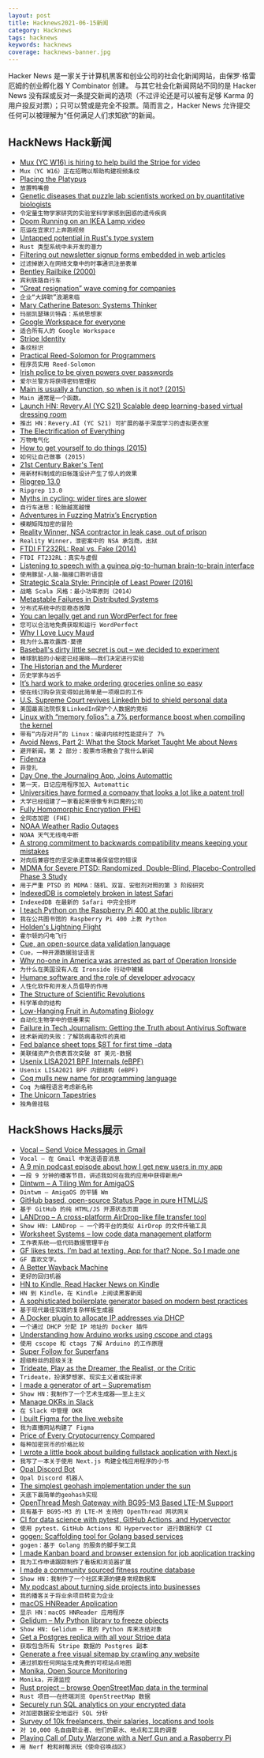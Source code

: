 ```yaml
---
layout: post
title: Hacknews2021-06-15新闻
category: Hacknews
tags: hacknews
keywords: hacknews
coverage: hacknews-banner.jpg
---
```


Hacker News 是一家关于计算机黑客和创业公司的社会化新闻网站，由保罗·格雷厄姆的创业孵化器 Y Combinator 创建。
与其它社会化新闻网站不同的是 Hacker News 没有踩或反对一条提交新闻的选项（不过评论还是可以被有足够 Karma 的用户投反对票）；只可以赞或是完全不投票。简而言之，Hacker News 允许提交任何可以被理解为“任何满足人们求知欲”的新闻。

## HackNews Hack新闻


- [Mux (YC W16) is hiring to help build the Stripe for video](https://mux.com/jobs?hnj=stripe)
- `Mux（YC W16）正在招聘以帮助构建视频条纹`
- [Placing the Platypus](https://www.historytoday.com/archive/natural-histories/placing-platypus)
- `放置鸭嘴兽`
- [Genetic diseases that puzzle lab scientists worked on by quantitative biologists](https://nautil.us/issue/102/hidden-truths/data-crunchers-to-the-rescue)
- `令定量生物学家研究的实验室科学家感到困惑的遗传疾病`
- [Doom Running on an IKEA Lamp video](https://www.youtube.com/watch?v=7ybybf4tJWw)
- `厄运在宜家灯上奔跑视频`
- [Untapped potential in Rust's type system](https://www.jakobmeier.ch/blogging/Untapped-Rust.html)
- `Rust 类型系统中未开发的潜力`
- [Filtering out newsletter signup forms embedded in web articles](https://www.fivefilters.org/2021/newsletter-signup-forms/)
- `过滤掉嵌入在网络文章中的时事通讯注册表单`
- [Bentley Railbike (2000)](http://rrbike.freeservers.com/main.htm)
- `宾利铁路自行车`
- [“Great resignation” wave coming for companies](https://www.axios.com/resignations-companies-e279fcfc-c8e7-4955-8a9b-47562490ee55.html)
- `企业“大辞职”浪潮来临`
- [Mary Catherine Bateson: Systems Thinker](https://www.edge.org/conversation/mary-catherine-bateson)
- `玛丽凯瑟琳贝特森：系统思想家`
- [Google Workspace for everyone](https://blog.google/products/workspace/google-workspace-everyone/)
- `适合所有人的 Google Workspace`
- [Stripe Identity](https://stripe.com/identity)
- `条纹标识`
- [Practical Reed-Solomon for Programmers](https://berthub.eu/articles/posts/reed-solomon-for-programmers/)
- `程序员实用 Reed-Solomon`
- [Irish police to be given powers over passwords](https://www.bbc.com/news/world-europe-57468750)
- `爱尔兰警方将获得密码管理权`
- [Main is usually a function, so when is it not? (2015)](https://jroweboy.github.io/c/asm/2015/01/26/when-is-main-not-a-function.html)
- `Main 通常是一个函数。`
- [Launch HN: Revery.AI (YC S21) Scalable deep learning-based virtual dressing room](item?id=27504190)
- `推出 HN：Revery.AI (YC S21) 可扩展的基于深度学习的虚拟更衣室`
- [The Electrification of Everything](https://www.wsj.com/articles/electrification-of-everything-11620843173)
- `万物电气化`
- [How to get yourself to do things (2015)](https://www.raptitude.com/2015/03/how-to-get-yourself-to-do-things/)
- `如何让自己做事 (2015)`
- [21st Century Baker's Tent](https://azartiz.com/?2021-06-13T20:25:16.558Z)
- `用新材料制成的旧帐篷设计产生了惊人的效果`
- [Ripgrep 13.0](https://github.com/BurntSushi/ripgrep/releases/tag/13.0.0)
- `Ripgrep 13.0`
- [Myths in cycling: wider tires are slower](https://www.renehersecycles.com/12-myths-in-cycling-1-wider-tires-are-slower/)
- `自行车迷思：轮胎越宽越慢`
- [Adventures in Fuzzing Matrix’s Encryption](https://matrix.org/blog/2021/06/14/adventures-in-fuzzing-libolm)
- `模糊矩阵加密的冒险`
- [Reality Winner, NSA contractor in leak case, out of prison](https://apnews.com/article/government-and-politics-europe-80600704e46e10ec53e85590d1d3fefb)
- `Reality Winner，泄密案中的 NSA 承包商，出狱`
- [FTDI FT232RL: Real vs. Fake (2014)](https://zeptobars.com/en/read/FTDI-FT232RL-real-vs-fake-supereal)
- `FTDI FT232RL：真实与虚假`
- [Listening to speech with a guinea pig-to-human brain-to-brain interface](https://www.nature.com/articles/s41598-021-90823-1)
- `使用豚鼠-人脑-脑接口聆听语音`
- [Strategic Scala Style: Principle of Least Power (2016)](https://www.lihaoyi.com/post/StrategicScalaStylePrincipleofLeastPower.html)
- `战略 Scala 风格：最小功率原则（2014）`
- [Metastable Failures in Distributed Systems](http://charap.co/metastable-failures-in-distributed-systems/)
- `分布式系统中的亚稳态故障`
- [You can legally get and run WordPerfect for free](https://liam-on-linux.livejournal.com/80768.html)
- `您可以合法地免费获取和运行 WordPerfect`
- [Why I Love Lucy Maud](https://www.berfrois.com/2021/06/love-maud/)
- `我为什么喜欢露西·莫德`
- [Baseball's dirty little secret is out – we decided to experiment](https://www.thescore.com/mlb/news/2180019)
- `棒球肮脏的小秘密已经揭晓——我们决定进行实验`
- [The Historian and the Murderer](https://www.zocalopublicsquare.org/2021/06/10/historian-murder-trial/ideas/essay/)
- `历史学家与凶手`
- [It’s hard work to make ordering groceries online so easy](https://www.nytimes.com/2021/06/04/business/online-groceries-pickers-instacart.html)
- `使在线订购杂货变得如此简单是一项艰巨的工作`
- [U.S. Supreme Court revives LinkedIn bid to shield personal data](https://www.reuters.com/technology/us-supreme-court-revives-linkedin-bid-shield-personal-data-2021-06-14/)
- `美国最高法院恢复LinkedIn保护个人数据的竞标`
- [Linux with “memory folios”: a 7% performance boost when compiling the kernel](https://lore.kernel.org/lkml/20210614201435.1379188-1-willy@infradead.org/)
- `带有“内存对开”的 Linux：编译内核时性能提升了 7%`
- [Avoid News, Part 2: What the Stock Market Taught Me about News](http://www.bayesianinvestor.com/blog/index.php/2021/06/13/avoid-news-part-2-what-the-stock-market-taught-me-about-news/)
- `避开新闻，第 2 部分：股票市场教会了我什么新闻`
- [Fidenza](https://tylerxhobbs.com/fidenza)
- `菲登扎`
- [Day One, the Journaling App, Joins Automattic](https://wordpress.com/blog/2021/06/14/day-one-the-journaling-app-joins-automattic/)
- `第一天，日记应用程序加入 Automattic`
- [Universities have formed a company that looks a lot like a patent troll](https://www.eff.org/deeplinks/2021/06/15-universities-have-formed-company-looks-lot-patent-troll)
- `大学已经组建了一家看起来很像专利巨魔的公司`
- [Fully Homomorphic Encryption (FHE)](https://github.com/google/fully-homomorphic-encryption)
- `全同态加密 (FHE)`
- [NOAA Weather Radio Outages](https://www.weather.gov/nwr/outages)
- `NOAA 天气无线电中断`
- [A strong commitment to backwards compatibility means keeping your mistakes](https://utcc.utoronto.ca/~cks/space/blog/tech/MistakesAndBackwardCompatibility)
- `对向后兼容性的坚定承诺意味着保留您的错误`
- [MDMA for Severe PTSD: Randomized, Double-Blind, Placebo-Controlled Phase 3 Study](https://www.nature.com/articles/s41591-021-01336-3)
- `用于严重 PTSD 的 MDMA：随机、双盲、安慰剂对照的第 3 阶段研究`
- [IndexedDB is completely broken in latest Safari](https://twitter.com/feross/status/1404568122158313474)
- `IndexedDB 在最新的 Safari 中完全损坏`
- [I teach Python on the Raspberry Pi 400 at the public library](https://opensource.com/article/21/6/teach-python-raspberry-pi)
- `我在公共图书馆的 Raspberry Pi 400 上教 Python`
- [Holden's Lightning Flight](https://en.wikipedia.org/wiki/Holden%27s_Lightning_flight)
- `霍尔顿的闪电飞行`
- [Cue, an open-source data validation language](https://cuelang.org/docs/about/)
- `Cue，一种开源数据验证语言`
- [Why no-one in America was arrested as part of Operation Ironside](https://www.abc.net.au/news/2021-06-15/no-one-in-america-arrested-in-operation-ironside/100213036)
- `为什么在美国没有人在 Ironside 行动中被捕`
- [Humane software and the role of developer advocacy](https://www.makeartwithpython.com/blog/thoughts-on-technical-evangelism/)
- `人性化软件和开发人员倡导的作用`
- [The Structure of Scientific Revolutions](https://www.uky.edu/~eushe2/Pajares/Kuhn.html)
- `科学革命的结构`
- [Low-Hanging Fruit in Automating Biology](https://adamashwal.com/fruit)
- `自动化生物学中的低垂果实`
- [Failure in Tech Journalism: Getting the Truth about Antivirus Software](https://raywoodcockslatest.wordpress.com/2021/06/13/bitdefender-criticism/)
- `技术新闻的失败：了解防病毒软件的真相`
- [Fed balance sheet tops $8T for first time -data](https://www.reuters.com/business/fed-balance-sheet-tops-8-trillion-first-time-data-2021-06-10/)
- `美联储资产负债表首次突破 8T 美元-数据`
- [Usenix LISA2021 BPF Internals (eBPF)](http://www.brendangregg.com/blog/2021-06-15/bpf-internals.html)
- `Usenix LISA2021 BPF 内部结构 (eBPF)`
- [Coq mulls new name for programming language](https://www.theregister.com/2021/06/15/coq_programming_language_change/)
- `Coq 为编程语言考虑新名称`
- [The Unicorn Tapestries](https://www.thecollector.com/what-makes-hunt-of-the-unicorn-tapestries-fascinating/)
- `独角兽挂毯`


## HackShows Hacks展示

- [ Vocal – Send Voice Messages in Gmail](https://chrome.google.com/webstore/detail/vocal-send-voice-messages/boopggfapjaffppjmldgifjkgemgkgfd?hl=en&authuser=0)
- `Vocal – 在 Gmail 中发送语音消息`
- [ A 9 min podcast episode about how I get new users in my app](https://anchor.fm/wannabentrepreneur/episodes/33---How-I-get-new-users-e12jvm2)
- `一段 9 分钟的播客节目，讲述我如何在我的应用中获得新用户`
- [ Dintwm – A Tiling Wm for AmigaOS](https://github.com/RasmusEdgar/dintwm)
- `Dintwm – AmigaOS 的平铺 Wm`
- [ GitHub based, open-source Status Page in pure HTML/JS](https://github.com/statsig-io/statuspage)
- `基于 GitHub 的纯 HTML/JS 开源状态页面`
- [ LANDrop – A cross-platform AirDrop-like file transfer tool](https://landrop.app/)
- `Show HN: LANDrop – 一个跨平台的类似 AirDrop 的文件传输工具`
- [ Worksheet Systems – low code data management platform](https://worksheet.systems/blog/low-code-data-management-platform.html)
- `工作表系统——低代码数据管理平台`
- [ GF likes texts. I’m bad at texting. App for that? Nope. So I made one](http://cq.mtc.dev)
- `GF 喜欢文字。`
- [ A Better Wayback Machine](https://www.mysitearchive.com/free-website-archive-tool)
- `更好的回归机器`
- [ HN to Kindle, Read Hacker News on Kindle](https://hntokindle.com)
- `HN 到 Kindle，在 Kindle 上阅读黑客新闻`
- [ A sophisticated boilerplate generator based on modern best practices](https://github.com/nidhaloff/goli)
- `基于现代最佳实践的复杂样板生成器`
- [ A Docker plugin to allocate IP addresses via DHCP](https://github.com/devplayer0/docker-net-dhcp)
- `一个通过 DHCP 分配 IP 地址的 Docker 插件`
- [ Understanding how Arduino works using cscope and ctags](https://forum.arduino.cc/t/understand-how-arduino-really-works-through-code-tracing-with-cscope-and-ctags/)
- `使用 cscope 和 ctags 了解 Arduino 的工作原理`
- [ Super Follow for Superfans](https://joinroro.com/)
- `超级粉丝的超级关注`
- [ Trideate, Play as the Dreamer, the Realist, or the Critic](https://trideate.com)
- `Trideate，扮演梦想家、现实主义者或批评家`
- [ I made a generator of art – Suprematism](https://tool.graphics/suprematism)
- `Show HN：我制作了一个艺术生成器——至上主义`
- [ Manage OKRs in Slack](https://dorodoro.co/)
- `在 Slack 中管理 OKR`
- [ I built Figma for the live website](https://graha.io)
- `我为直播网站构建了 Figma`
- [ Price of Every Cryptocurrency Compared](http://everycoinprice.com/)
- `每种加密货币的价格比较`
- [ I wrote a little book about building fullstack application with Next.js](https://fullstack-nextjs-in-action.taonan.lu/)
- `我写了一本关于使用 Next.js 构建全栈应用程序的小书`
- [ Opal Discord Bot](https://github.com/ryanbrwr/opal)
- `Opal Discord 机器人`
- [ The simplest geohash implementation under the sun](https://mro.name/g/u154)
- `天底下最简单的geohash实现`
- [ OpenThread Mesh Gateway with BG95-M3 Based LTE-M Support](https://lab5e.com/blog/2021/6/14/otbr/)
- `具有基于 BG95-M3 的 LTE-M 支持的 OpenThread 网状网关`
- [ CI for data science with pytest, GitHub Actions, and Hypervector](https://blog.hypervector.io/posts/2021-5-12-int-github.html)
- `使用 pytest、GitHub Actions 和 Hypervector 进行数据科学 CI`
- [ gogen: Scaffolding tool for Golang based services](https://github.com/praveenpenumaka/gogen/)
- `gogen：基于 Golang 的服务的脚手架工具`
- [ I made Kanban board and browser extension for job application tracking](https://profilehunt.net)
- `我为工作申请跟踪制作了看板和浏览器扩展`
- [ I made a community sourced fitness routine database](https://routinedb.com/routines)
- `Show HN：我制作了一个社区来源的健身常规数据库`
- [ My podcast about turning side projects into businesses](https://anchor.fm/wannabentrepreneur/episodes/1---Pilot-e10p1ba)
- `我的播客关于将业余项目转变为企业`
- [ macOS HNReader Application](https://github.com/mattrighetti/HNReaderApp)
- `显示 HN：macOS HNReader 应用程序`
- [ Gelidum – My Python library to freeze objects](https://github.com/diegojromerolopez/gelidum)
- `Show HN: Gelidum – 我的 Python 库来冻结对象`
- [ Get a Postgres replica with all your Stripe data](https://blog.syncinc.so/stripe-on-sync-inc)
- `获取包含所有 Stripe 数据的 Postgres 副本`
- [ Generate a free visual sitemap by crawling any website](https://rarchy.com/sitemaps/visual-sitemap-generator)
- `通过抓取任何网站生成免费的可视站点地图`
- [ Monika, Open Source Monitoring](https://monika.hyperjump.tech/)
- `Monika，开源监控`
- [ Rust project – browse OpenStreetMap data in the terminal](https://github.com/edouardpoitras/osm-geo-mapper)
- `Rust 项目——在终端浏览 OpenStreetMap 数据`
- [ Securely run SQL analytics on your encrypted data](https://github.com/mc2-project/mc2)
- `对加密数据安全地运行 SQL 分析`
- [ Survey of 10k freelancers, their salaries, locations and tools](https://contra.com/freelance-industry-report-2021/)
- `对 10,000 名自由职业者、他们的薪水、地点和工具的调查`
- [ Playing Call of Duty Warzone with a Nerf Gun and a Raspberry Pi](https://www.youtube.com/watch?v=ld0Pcy6F-3g)
- `用 Nerf 枪和树莓派玩《使命召唤战区》`

